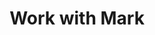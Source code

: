 ---
layout: layouts/base.njk
title: Work with Mark
permalink: /hire-me/index.html
# eleventyNavigation:
#  key: Work with Mark
#  order: 5
---